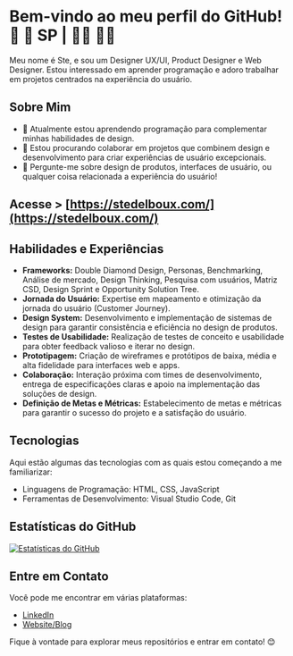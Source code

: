 # Bem-vindo ao meu perfil do GitHub! 👋 📍 SP | 🏳️‍⚧ 🏳️‍🌈 

Meu nome é Ste, e sou um Designer UX/UI, Product Designer e Web Designer. Estou interessado em aprender programação e adoro trabalhar em projetos centrados na experiência do usuário.

## Sobre Mim

- 🌱 Atualmente estou aprendendo programação para complementar minhas habilidades de design.
- 👯 Estou procurando colaborar em projetos que combinem design e desenvolvimento para criar experiências de usuário excepcionais.
- 💬 Pergunte-me sobre design de produtos, interfaces de usuário, ou qualquer coisa relacionada a experiência do usuário!

## Acesse > [https://stedelboux.com/](https://stedelboux.com/)

## Habilidades e Experiências

- **Frameworks:** Double Diamond Design, Personas, Benchmarking, Análise de mercado, Design Thinking, Pesquisa com usuários, Matriz CSD, Design Sprint e Opportunity Solution Tree.
- **Jornada do Usuário:** Expertise em mapeamento e otimização da jornada do usuário (Customer Journey).
- **Design System:** Desenvolvimento e implementação de sistemas de design para garantir consistência e eficiência no design de produtos.
- **Testes de Usabilidade:** Realização de testes de conceito e usabilidade para obter feedback valioso e iterar no design.
- **Prototipagem:** Criação de wireframes e protótipos de baixa, média e alta fidelidade para interfaces web e apps.
- **Colaboração:** Interação próxima com times de desenvolvimento, entrega de especificações claras e apoio na implementação das soluções de design.
- **Definição de Metas e Métricas:** Estabelecimento de metas e métricas para garantir o sucesso do projeto e a satisfação do usuário.

## Tecnologias

Aqui estão algumas das tecnologias com as quais estou começando a me familiarizar:

- Linguagens de Programação: HTML, CSS, JavaScript
- Ferramentas de Desenvolvimento: Visual Studio Code, Git

## Estatísticas do GitHub

[![Estatísticas do GitHub](https://github-readme-stats.vercel.app/api?username=stedelboux&show_icons=true&theme=radical)](https://github.com/stedelboux)

## Entre em Contato

Você pode me encontrar em várias plataformas:

- [LinkedIn](https://www.linkedin.com/in/stedelboux/)
- [Website/Blog](https://stedelboux.com/)

Fique à vontade para explorar meus repositórios e entrar em contato! 😊
